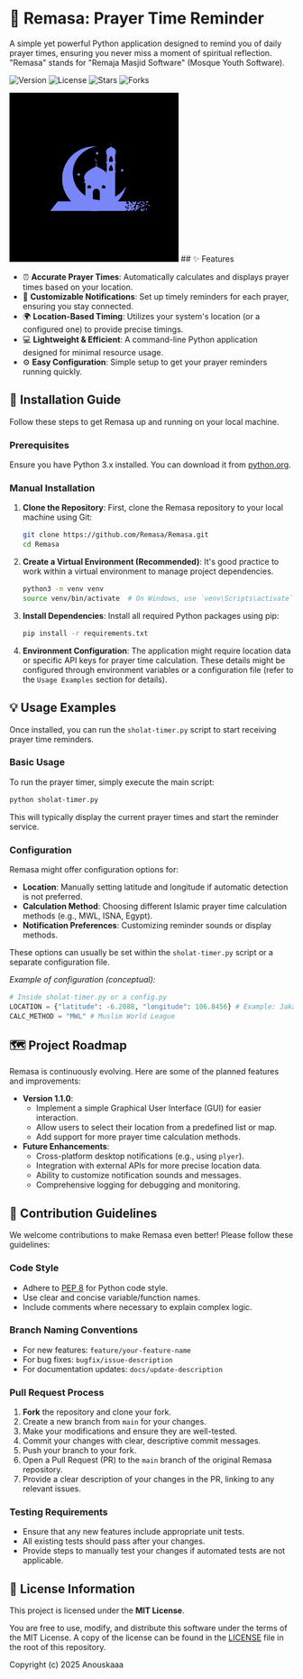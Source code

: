 # 🕌 Remasa: Prayer Time Reminder
A simple yet powerful Python application designed to remind you of daily prayer times, ensuring you never miss a moment of spiritual reflection. "Remasa" stands for "Remaja Masjid Software" (Mosque Youth Software).

![Version](https://img.shields.io/badge/version-1.0.0-blue) ![License](https://img.shields.io/badge/license-MIT%20License-green) ![Stars](https://img.shields.io/github/stars/Remasa/Remasa?style=social) ![Forks](https://img.shields.io/github/forks/Remasa/Remasa?style=social)

<img src="/assets/remaja-masjid.png" width="300" height="auto">
## ✨ Features

*   ⏰ **Accurate Prayer Times**: Automatically calculates and displays prayer times based on your location.
*   🔔 **Customizable Notifications**: Set up timely reminders for each prayer, ensuring you stay connected.
*   🌍 **Location-Based Timing**: Utilizes your system's location (or a configured one) to provide precise timings.
*   💻 **Lightweight & Efficient**: A command-line Python application designed for minimal resource usage.
*   ⚙️ **Easy Configuration**: Simple setup to get your prayer reminders running quickly.


## 🚀 Installation Guide

Follow these steps to get Remasa up and running on your local machine.

### Prerequisites

Ensure you have Python 3.x installed. You can download it from [python.org](https://www.python.org/downloads/).

### Manual Installation

1.  **Clone the Repository**:
    First, clone the Remasa repository to your local machine using Git:
    ```bash
    git clone https://github.com/Remasa/Remasa.git
    cd Remasa
    ```

2.  **Create a Virtual Environment (Recommended)**:
    It's good practice to work within a virtual environment to manage project dependencies.
    ```bash
    python3 -m venv venv
    source venv/bin/activate  # On Windows, use `venv\Scripts\activate`
    ```

3.  **Install Dependencies**:
    Install all required Python packages using pip:
    ```bash
    pip install -r requirements.txt
    ```

4.  **Environment Configuration**:
    The application might require location data or specific API keys for prayer time calculation. These details might be configured through environment variables or a configuration file (refer to the `Usage Examples` section for details).


## 💡 Usage Examples

Once installed, you can run the `sholat-timer.py` script to start receiving prayer time reminders.

### Basic Usage

To run the prayer timer, simply execute the main script:

```bash
python sholat-timer.py
```

This will typically display the current prayer times and start the reminder service.

### Configuration

Remasa might offer configuration options for:
*   **Location**: Manually setting latitude and longitude if automatic detection is not preferred.
*   **Calculation Method**: Choosing different Islamic prayer time calculation methods (e.g., MWL, ISNA, Egypt).
*   **Notification Preferences**: Customizing reminder sounds or display methods.

These options can usually be set within the `sholat-timer.py` script or a separate configuration file.

_Example of configuration (conceptual):_
```python
# Inside sholat-timer.py or a config.py
LOCATION = {"latitude": -6.2088, "longitude": 106.8456} # Example: Jakarta
CALC_METHOD = "MWL" # Muslim World League
```



## 🗺️ Project Roadmap

Remasa is continuously evolving. Here are some of the planned features and improvements:

*   **Version 1.1.0**:
    *   Implement a simple Graphical User Interface (GUI) for easier interaction.
    *   Allow users to select their location from a predefined list or map.
    *   Add support for more prayer time calculation methods.
*   **Future Enhancements**:
    *   Cross-platform desktop notifications (e.g., using `plyer`).
    *   Integration with external APIs for more precise location data.
    *   Ability to customize notification sounds and messages.
    *   Comprehensive logging for debugging and monitoring.


## 🤝 Contribution Guidelines

We welcome contributions to make Remasa even better! Please follow these guidelines:

### Code Style

*   Adhere to [PEP 8](https://www.python.org/dev/peps/pep-0008/) for Python code style.
*   Use clear and concise variable/function names.
*   Include comments where necessary to explain complex logic.

### Branch Naming Conventions

*   For new features: `feature/your-feature-name`
*   For bug fixes: `bugfix/issue-description`
*   For documentation updates: `docs/update-description`

### Pull Request Process

1.  **Fork** the repository and clone your fork.
2.  Create a new branch from `main` for your changes.
3.  Make your modifications and ensure they are well-tested.
4.  Commit your changes with clear, descriptive commit messages.
5.  Push your branch to your fork.
6.  Open a Pull Request (PR) to the `main` branch of the original Remasa repository.
7.  Provide a clear description of your changes in the PR, linking to any relevant issues.

### Testing Requirements

*   Ensure that any new features include appropriate unit tests.
*   All existing tests should pass after your changes.
*   Provide steps to manually test your changes if automated tests are not applicable.


## 📄 License Information

This project is licensed under the **MIT License**.

You are free to use, modify, and distribute this software under the terms of the MIT License. A copy of the license can be found in the [LICENSE](LICENSE) file in the root of this repository.

Copyright (c) 2025 Anouskaaa
